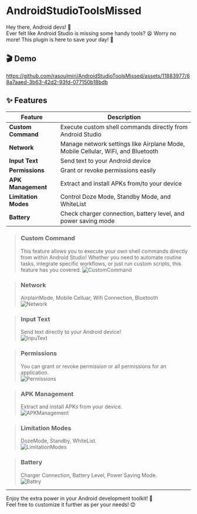 # AndroidStudioToolsMissed
Hey there, Android devs! 👋 \
Ever felt like Android Studio is missing some handy tools? 😫 Worry no more! This plugin is here to save your day! 🌟

## 🎬 Demo
https://github.com/rasoulmiri/AndroidStudioToolsMissed/assets/11883977/68a7aaed-3b63-42d2-93fd-077150b18bdb


## ✨ Features

| **Feature**             | **Description**                                                                                      |
|-------------------------|------------------------------------------------------------------------------------------------------|
| **Custom Command**      | Execute custom shell commands directly from Android Studio                                          |
| **Network**             | Manage network settings like Airplane Mode, Mobile Cellular, WiFi, and Bluetooth                     |
| **Input Text**          | Send text to your Android device                                                                     |
| **Permissions**         | Grant or revoke permissions easily                                                                   |
| **APK Management**      | Extract and install APKs from/to your device                                                         |
| **Limitation Modes**    | Control Doze Mode, Standby Mode, and WhiteList                                                       |
| **Battery**             | Check charger connection, battery level, and power saving mode                                       |

>### Custom Command 
>This feature allows you to execute your own shell commands directly from within Android Studio! Whether you need to automate routine tasks, integrate specific workflows, or just run custom scripts, this feature has you covered.
![CustomCommand](https://github.com/rasoulmiri/AndroidStudioToolsMissed/assets/11883977/c0c54f5c-6934-494f-9434-934037241148)

>### Network
> AirplainMode, Mobile Celluar, Wifi Connection, Bluetooth\
> ![Network](https://github.com/rasoulmiri/AndroidStudioToolsMissed/assets/11883977/3bf8a2d2-d4cf-48b2-b988-6cd8eb70633d)


>### Input Text
>Send text directly to your Android device!\
>![InpuText](https://github.com/rasoulmiri/AndroidStudioToolsMissed/assets/11883977/645eccec-b5bd-4429-8302-4fa53d5c6015)

 
>### Permissions
>You can grant or revoke permission or all permissions for an application.\
>![Permissions](https://github.com/rasoulmiri/AndroidStudioToolsMissed/assets/11883977/1d1268ec-32cd-4aa4-8e70-0a81a957fbfc)

>### APK Management
>Extract and install APKs from your device.\
>![APKManagement](https://github.com/rasoulmiri/AndroidStudioToolsMissed/assets/11883977/3b533503-213f-4490-82c6-8631f825a7ec)

   
>### Limitation Modes
>DozeMode, Standby, WhiteList.\
>![LimitationModes](https://github.com/rasoulmiri/AndroidStudioToolsMissed/assets/11883977/5f41ad8d-6edc-4c07-a6ae-8392ab3a7f7c)


>### Battery
>Charger Connection, Battery Level, Power Saving Mode.\
>![Battry](https://github.com/rasoulmiri/AndroidStudioToolsMissed/assets/11883977/8cffcfaf-b65b-4ecf-ba88-fbfea56f2210)

___
Enjoy the extra power in your Android development toolkit! 💪 \
Feel free to customize it further as per your needs! 😊


